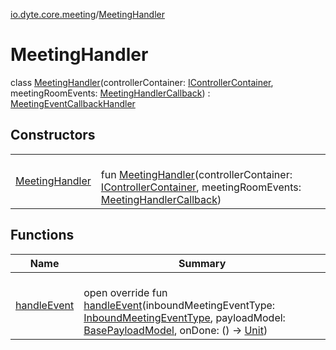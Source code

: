 [io.dyte.core.meeting](../index.md)/[MeetingHandler](index.md)

# MeetingHandler


class [MeetingHandler](index.md)(controllerContainer: [IControllerContainer](../../com.dyte.mobilecorekmm.controllers/-i-controller-container/index.md), meetingRoomEvents: [MeetingHandlerCallback](../-meeting-handler-callback/index.md)) : [MeetingEventCallbackHandler](../-meeting-event-callback-handler/index.md)

## Constructors

| | |
|---|---|
| [MeetingHandler](-meeting-handler.md) | <br/>fun [MeetingHandler](-meeting-handler.md)(controllerContainer: [IControllerContainer](../../com.dyte.mobilecorekmm.controllers/-i-controller-container/index.md), meetingRoomEvents: [MeetingHandlerCallback](../-meeting-handler-callback/index.md)) |

## Functions

| Name | Summary |
|---|---|
| [handleEvent](handle-event.md) | <br/>open override fun [handleEvent](handle-event.md)(inboundMeetingEventType: [InboundMeetingEventType](../../com.dyte.mobilecorekmm.meeting.events/-inbound-meeting-event-type/index.md), payloadModel: [BasePayloadModel](../../com.dyte.mobilecorekmm.meeting.events.payloadmodel/-base-payload-model/index.md), onDone: () -&gt; [Unit](https://kotlinlang.org/api/latest/jvm/stdlib/kotlin/-unit/index.html)) |
